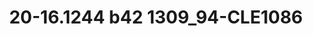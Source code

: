 ---
title: 20-16.1244 b42 1309_94-CLE1086
image: 20-16.1244 b42 1309_94-CLE1086.jpg
brand: outlet-sposo
layout: vestito
---